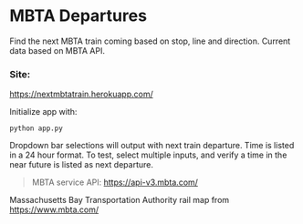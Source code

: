 # MBTA Departures

Find the next MBTA train coming based on stop, line and direction. Current data based on MBTA API.

### Site:
https://nextmbtatrain.herokuapp.com/

Initialize app with:
```
python app.py
```

Dropdown bar selections will output with next train departure.  Time is listed in a 24 hour format. To test, select multiple inputs, and verify a time in the near future is listed as next departure.


> MBTA service API: https://api-v3.mbta.com/

Massachusetts Bay Transportation Authority rail map from https://www.mbta.com/